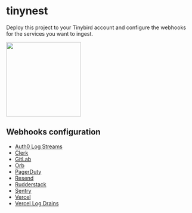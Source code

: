 # tinynest

Deploy this project to your Tinybird account and configure the webhooks for the services you want to ingest.

<p align="left">
  <a href="https://app.tinybird.co?starter_kit=https://github.com/tinybirdco/tinynest/tinybird">
    <img width="200" src="https://img.shields.io/badge/Deploy%20to-Tinybird-25283d?style=flat&labelColor=25283d&color=27f795&logo=data:image/svg+xml;base64,PHN2ZyB2aWV3Qm94PSIwIDAgNTAwIDUwMCIgeG1sbnM9Imh0dHA6Ly93d3cudzMub3JnLzIwMDAvc3ZnIj48cGF0aCBkPSJNNTAwIDQyLjhsLTE1Ni4xLTQyLjgtNTQuOSAxMjIuN3pNMzUwLjcgMzQ1LjRsLTE0Mi45LTUxLjEtODMuOSAyMDUuN3oiIGZpbGw9IiNmZmYiIG9wYWNpdHk9Ii42Ii8+PHBhdGggZD0iTTAgMjE5LjlsMzUwLjcgMTI1LjUgNTcuNS0yNjguMnoiIGZpbGw9IiNmZmYiLz48L3N2Zz4=" />
  </a>
</p>

## Webhooks configuration

- [Auth0 Log Streams](https://www.tinybird.co/docs/get-data-in/guides/ingest-auth0-logs)
- [Clerk](https://www.tinybird.co/docs/get-data-in/guides/ingest-from-clerk)
- [GitLab](https://www.tinybird.co/docs/get-data-in/guides/ingest-from-gitlab)
- [Orb](https://www.tinybird.co/docs/get-data-in/guides/ingest-from-orb)
- [PagerDuty](https://www.tinybird.co/docs/get-data-in/guides/ingest-from-pagerduty)
- [Resend](https://www.tinybird.co/docs/get-data-in/guides/ingest-from-resend)
- [Rudderstack](https://www.tinybird.co/docs/get-data-in/guides/ingest-from-rudderstack)
- [Sentry](https://www.tinybird.co/docs/get-data-in/guides/ingest-from-sentry)
- [Vercel](https://www.tinybird.co/docs/get-data-in/guides/ingest-from-vercel)
- [Vercel Log Drains](https://www.tinybird.co/docs/get-data-in/guides/ingest-vercel-logdrains)

